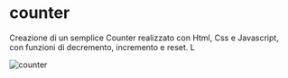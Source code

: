 # counter

Creazione di un semplice Counter realizzato con Html, Css e Javascript, con funzioni di decremento, incremento e reset.
L


![counter](https://user-images.githubusercontent.com/102250096/161580033-8e332449-e22a-4cfe-b7d6-2c1669823778.png)
